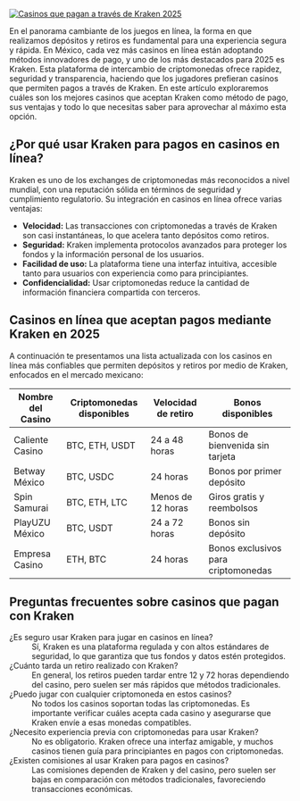 [![Casinos que pagan a través de Kraken 2025](https://123-caf.pages.dev/gitsignup.png)](https://vrmoo.ru/Bt82HjjY)

<p>En el panorama cambiante de los juegos en línea, la forma en que realizamos depósitos y retiros es fundamental para una experiencia segura y rápida. En México, cada vez más casinos en línea están adoptando métodos innovadores de pago, y uno de los más destacados para 2025 es Kraken. Esta plataforma de intercambio de criptomonedas ofrece rapidez, seguridad y transparencia, haciendo que los jugadores prefieran casinos que permiten pagos a través de Kraken. En este artículo exploraremos cuáles son los mejores casinos que aceptan Kraken como método de pago, sus ventajas y todo lo que necesitas saber para aprovechar al máximo esta opción.</p>  <h2>¿Por qué usar Kraken para pagos en casinos en línea?</h2> <p>Kraken es uno de los exchanges de criptomonedas más reconocidos a nivel mundial, con una reputación sólida en términos de seguridad y cumplimiento regulatorio. Su integración en casinos en línea ofrece varias ventajas:</p> <ul> <li><strong>Velocidad:</strong> Las transacciones con criptomonedas a través de Kraken son casi instantáneas, lo que acelera tanto depósitos como retiros.</li> <li><strong>Seguridad:</strong> Kraken implementa protocolos avanzados para proteger los fondos y la información personal de los usuarios.</li> <li><strong>Facilidad de uso:</strong> La plataforma tiene una interfaz intuitiva, accesible tanto para usuarios con experiencia como para principiantes.</li> <li><strong>Confidencialidad:</strong> Usar criptomonedas reduce la cantidad de información financiera compartida con terceros.</li> </ul>  <h2>Casinos en línea que aceptan pagos mediante Kraken en 2025</h2> <p>A continuación te presentamos una lista actualizada con los casinos en línea más confiables que permiten depósitos y retiros por medio de Kraken, enfocados en el mercado mexicano:</p> <table> <thead> <tr> <th>Nombre del Casino</th> <th>Criptomonedas disponibles</th> <th>Velocidad de retiro</th> <th>Bonos disponibles</th> </tr> </thead> <tbody> <tr> <td>Caliente Casino</td> <td>BTC, ETH, USDT</td> <td>24 a 48 horas</td> <td>Bonos de bienvenida sin tarjeta</td> </tr> <tr> <td>Betway México</td> <td>BTC, USDC</td> <td>24 horas</td> <td>Bonos por primer depósito</td> </tr> <tr> <td>Spin Samurai</td> <td>BTC, ETH, LTC</td> <td>Menos de 12 horas</td> <td>Giros gratis y reembolsos</td> </tr> <tr> <td>PlayUZU México</td> <td>BTC, USDT</td> <td>24 a 72 horas</td> <td>Bonos sin depósito</td> </tr> <tr> <td>Empresa Casino</td> <td>ETH, BTC</td> <td>24 horas</td> <td>Bonos exclusivos para criptomonedas</td> </tr> </tbody> </table>  <h2>Preguntas frecuentes sobre casinos que pagan con Kraken</h2> <dl> <dt>¿Es seguro usar Kraken para jugar en casinos en línea?</dt> <dd>Sí, Kraken es una plataforma regulada y con altos estándares de seguridad, lo que garantiza que tus fondos y datos estén protegidos.</dd>  <dt>¿Cuánto tarda un retiro realizado con Kraken?</dt> <dd>En general, los retiros pueden tardar entre 12 y 72 horas dependiendo del casino, pero suelen ser más rápidos que métodos tradicionales.</dd>  <dt>¿Puedo jugar con cualquier criptomoneda en estos casinos?</dt> <dd>No todos los casinos soportan todas las criptomonedas. Es importante verificar cuáles acepta cada casino y asegurarse que Kraken envíe a esas monedas compatibles.</dd>  <dt>¿Necesito experiencia previa con criptomonedas para usar Kraken?</dt> <dd>No es obligatorio. Kraken ofrece una interfaz amigable, y muchos casinos tienen guía para principiantes en pagos con criptomonedas.</dd>  <dt>¿Existen comisiones al usar Kraken para pagos en casinos?</dt> <dd>Las comisiones dependen de Kraken y del casino, pero suelen ser bajas en comparación con métodos tradicionales, favoreciendo transacciones económicas.</dd> </dl>